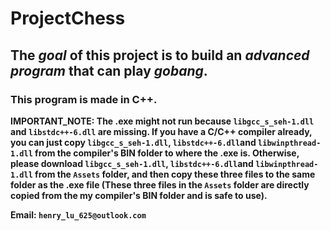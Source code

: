 # ProjectChess
## The _goal_ of this project is to build an *advanced program* that can play *gobang*.
### This program is made in **C++**.

**IMPORTANT_NOTE: The .exe might not run because ```libgcc_s_seh-1.dll``` and ```libstdc++-6.dll``` are missing. If you have a C/C++ compiler already, you can just copy  ```libgcc_s_seh-1.dll```, ```libstdc++-6.dll```and ```libwinpthread-1.dll``` from the compiler's BIN folder to where the .exe is. Otherwise, please download ```libgcc_s_seh-1.dll```, ```libstdc++-6.dll```and ```libwinpthread-1.dll``` from the ```Assets``` folder, and then copy these three files to the same folder as the .exe file (These three files in the ```Assets``` folder are directly copied from the my compiler's BIN folder and is safe to use).**

**Email: ```henry_lu_625@outlook.com```**
